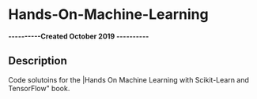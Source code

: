# Hands-On-Machine-Learning
**----------Created October 2019 ----------**

## Description
Code solutoins for the |Hands On Machine Learning with Scikit-Learn and TensorFlow" book.

